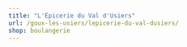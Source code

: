 ```yaml
---
title: "L'Épicerie du Val d'Usiers"
url: /goux-les-usiers/lepicerie-du-val-dusiers/
shop: boulangerie
---
```

